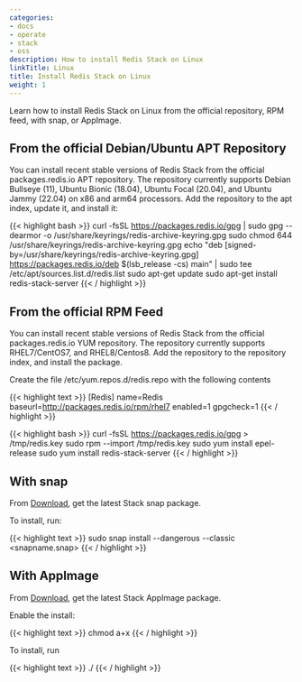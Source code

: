 ```yaml
---
categories:
- docs
- operate
- stack
- oss
description: How to install Redis Stack on Linux
linkTitle: Linux
title: Install Redis Stack on Linux
weight: 1
---
```


Learn how to install Redis Stack on Linux from the official repository, RPM feed, with snap, or AppImage.

## From the official Debian/Ubuntu APT Repository
You can install recent stable versions of Redis Stack from the official packages.redis.io APT repository. The repository currently supports Debian Bullseye (11), Ubuntu Bionic (18.04), Ubuntu Focal (20.04), and Ubuntu Jammy (22.04) on x86 and arm64 processors. Add the repository to the apt index, update it, and install it:

{{< highlight bash >}}
curl -fsSL https://packages.redis.io/gpg | sudo gpg --dearmor -o /usr/share/keyrings/redis-archive-keyring.gpg
sudo chmod 644 /usr/share/keyrings/redis-archive-keyring.gpg
echo "deb [signed-by=/usr/share/keyrings/redis-archive-keyring.gpg] https://packages.redis.io/deb $(lsb_release -cs) main" | sudo tee /etc/apt/sources.list.d/redis.list
sudo apt-get update
sudo apt-get install redis-stack-server
{{< / highlight >}}

## From the official RPM Feed

You can install recent stable versions of Redis Stack from the official packages.redis.io YUM repository. The repository currently supports RHEL7/CentOS7, and RHEL8/Centos8. Add the repository to the repository index, and install the package.

Create the file /etc/yum.repos.d/redis.repo with the following contents

{{< highlight text >}}
[Redis]
name=Redis
baseurl=http://packages.redis.io/rpm/rhel7
enabled=1
gpgcheck=1
{{< / highlight >}}

{{< highlight bash >}}
curl -fsSL https://packages.redis.io/gpg > /tmp/redis.key
sudo rpm --import /tmp/redis.key
sudo yum install epel-release
sudo yum install redis-stack-server
{{< / highlight >}}

## With snap

From [Download](https://redis.io/downloads/), get the latest Stack snap package.

To install, run:

{{< highlight text >}}
sudo snap install --dangerous --classic <snapname.snap>
{{< / highlight >}}

## With AppImage

From [Download](https://redis.io/downloads/), get the latest Stack AppImage package.

Enable the install:

{{< highlight text >}}
chmod a+x <AppImagefile>
{{< / highlight >}}

To install, run

{{< highlight text >}}
./<appimagefile>
{{< / highlight >}}
